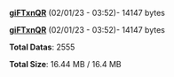 [**giFTxnQR**](/data/giFTxnQR.txt) (02/01/23 - 03:52)- 14147 bytes

[**giFTxnQR**](/data/giFTxnQR.txt) (02/01/23 - 03:52)- 14147 bytes

**Total Datas**: 2555

**Total Size**: 16.44 MB / 16.4 MB